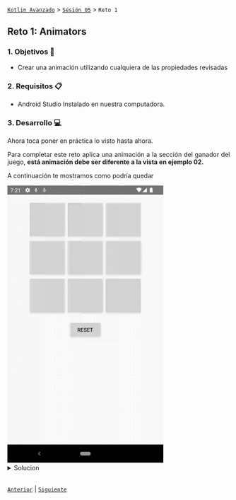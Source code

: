 

[`Kotlin Avanzado`](../../Readme.md) > [`Sesión 05`](../Readme.md) > `Reto 1`

## Reto 1: Animators

<div style="text-align: justify;">


### 1. Objetivos :dart:

- Crear una animación utilizando cualquiera de las propiedades revisadas

### 2. Requisitos :clipboard:

- Android Studio Instalado en nuestra computadora.

### 3. Desarrollo :computer:

Ahora toca poner en práctica lo visto hasta ahora.

Para completar este reto aplica una animación a la sección del ganador del juego, **está animación debe ser diferente a la vista en ejemplo 02.**

A continuación te mostramos como podría quedar

<img src="./Images/video.gif" width="70%">

<details>
	<summary>Solucion</summary>

1. Generamos la animación

    ```xml
    <?xml version="1.0" encoding="utf-8"?>
    <set
        xmlns:android="http://schemas.android.com/apk/res/android"
        android:ordering="together">
        <objectAnimator
            android:propertyName="translationX"
            android:valueTo="200"
            android:valueType="floatType"
            android:interpolator="@android:anim/cycle_interpolator"
            android:duration="3000"
            />
        <objectAnimator
            android:propertyName="translationY"
            android:valueTo="-300"
            android:interpolator="@android:anim/decelerate_interpolator"
            android:valueType="floatType"
            android:duration="3000"
            />

    </set>
    ```

2. Creamos el método que invoque la nueva animación

    ```java
    private fun shrinkDodging(v: View) {
        AnimatorInflater.loadAnimator(this, R.animator.dodging).apply {
            setTarget(v)
            start()
        }
    }
    ```

3. Por ultimo dentro del método onCellClicked, donde se cambia la visibilidad de la vista del ganador mandamos llamar el método shrinkDodging

    ```java
    winnerPlayerLabel!!.text = playerThatMoved.toString()
    winnerPlayerViewGroup!!.visibility = View.VISIBLE
    shrinkDodging(winnerPlayerViewGroup!!)
    ```

</details>

 
<br/>




[`Anterior`](../Ejemplo-02/Readme.md) | [`Siguiente`](../Ejemplo-03/Readme.md)

</div>

